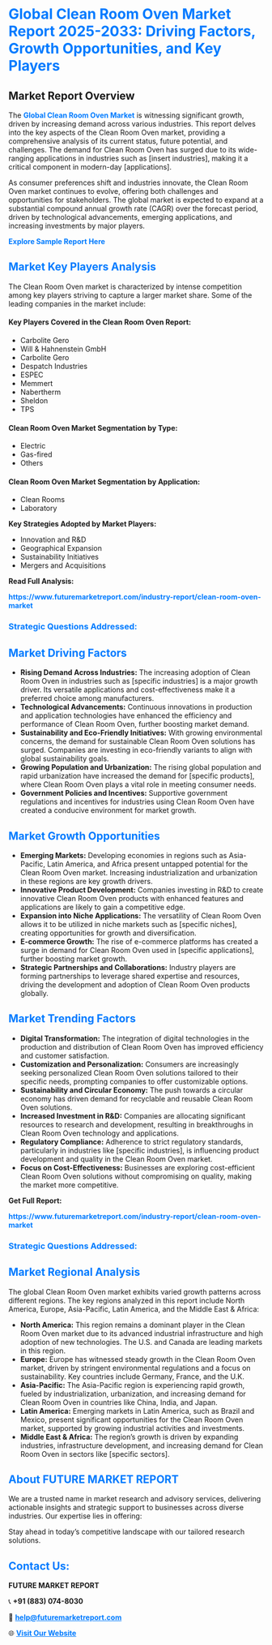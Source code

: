 <h1 style="color: #007BFF;">Global Clean Room Oven Market Report 2025-2033: Driving Factors, Growth Opportunities, and Key Players</h1>

<section id="overview">
<h2>Market Report Overview</h2>
<p>The <a href="https://www.futuremarketreport.com/industry-report/clean-room-oven-market" style="color: #007BFF; text-decoration: none;"><strong>Global Clean Room Oven Market</strong></a> is witnessing significant growth, driven by increasing demand across various industries. This report delves into the key aspects of the Clean Room Oven market, providing a comprehensive analysis of its current status, future potential, and challenges. The demand for Clean Room Oven has surged due to its wide-ranging applications in industries such as [insert industries], making it a critical component in modern-day [applications].</p>
<p>As consumer preferences shift and industries innovate, the Clean Room Oven market continues to evolve, offering both challenges and opportunities for stakeholders. The global market is expected to expand at a substantial compound annual growth rate (CAGR) over the forecast period, driven by technological advancements, emerging applications, and increasing investments by major players.</p>
</section>

<section id="overview">
<p><a href="https://www.futuremarketreport.com/request-sample/reportId=52867" style="color: #007BFF; text-decoration: none;"><strong>Explore Sample Report Here</strong></a></p>
</section>

<section id="key-players">
<h2 style="color: #007BFF;">Market Key Players Analysis</h2>
<p>The Clean Room Oven market is characterized by intense competition among key players striving to capture a larger market share. Some of the leading companies in the market include:</p>
<h4>Key Players Covered in the Clean Room Oven Report:</h4>
<ul><li>Carbolite Gero</li><li>Will &amp; Hahnenstein GmbH</li><li>Carbolite Gero</li><li>Despatch Industries</li><li>ESPEC</li><li>Memmert</li><li>Nabertherm</li><li>Sheldon</li><li>TPS</li></ul>
<h4>Clean Room Oven Market Segmentation by Type:</h4>
<ul><li>Electric</li><li>Gas-fired</li><li>Others</li></ul>

<h4>Clean Room Oven Market Segmentation by Application:</h4>
<ul><li>Clean Rooms</li><li>Laboratory</li></ul>
<p><strong>Key Strategies Adopted by Market Players:</strong></p>
<ul>
<li>Innovation and R&D</li>
<li>Geographical Expansion</li>
<li>Sustainability Initiatives</li>
<li>Mergers and Acquisitions</li>
</ul>
</section>

<section>
<p><strong>Read Full Analysis: </strong></p><a href="https://www.futuremarketreport.com/industry-report/clean-room-oven-market" style="color: #007BFF; text-decoration: none;"><strong>https://www.futuremarketreport.com/industry-report/clean-room-oven-market</strong></a>
<h3 style="color: #007BFF;">Strategic Questions Addressed:</h3>
</section>

<section id="driving-factors">
<h2 style="color: #007BFF;">Market Driving Factors</h2>
<ul>
<li><strong>Rising Demand Across Industries:</strong> The increasing adoption of Clean Room Oven in industries such as [specific industries] is a major growth driver. Its versatile applications and cost-effectiveness make it a preferred choice among manufacturers.</li>
<li><strong>Technological Advancements:</strong> Continuous innovations in production and application technologies have enhanced the efficiency and performance of Clean Room Oven, further boosting market demand.</li>
<li><strong>Sustainability and Eco-Friendly Initiatives:</strong> With growing environmental concerns, the demand for sustainable Clean Room Oven solutions has surged. Companies are investing in eco-friendly variants to align with global sustainability goals.</li>
<li><strong>Growing Population and Urbanization:</strong> The rising global population and rapid urbanization have increased the demand for [specific products], where Clean Room Oven plays a vital role in meeting consumer needs.</li>
<li><strong>Government Policies and Incentives:</strong> Supportive government regulations and incentives for industries using Clean Room Oven have created a conducive environment for market growth.</li>
</ul>
</section>

<section id="growth-opportunities">
<h2 style="color: #007BFF;">Market Growth Opportunities</h2>
<ul>
<li><strong>Emerging Markets:</strong> Developing economies in regions such as Asia-Pacific, Latin America, and Africa present untapped potential for the Clean Room Oven market. Increasing industrialization and urbanization in these regions are key growth drivers.</li>
<li><strong>Innovative Product Development:</strong> Companies investing in R&D to create innovative Clean Room Oven products with enhanced features and applications are likely to gain a competitive edge.</li>
<li><strong>Expansion into Niche Applications:</strong> The versatility of Clean Room Oven allows it to be utilized in niche markets such as [specific niches], creating opportunities for growth and diversification.</li>
<li><strong>E-commerce Growth:</strong> The rise of e-commerce platforms has created a surge in demand for Clean Room Oven used in [specific applications], further boosting market growth.</li>
<li><strong>Strategic Partnerships and Collaborations:</strong> Industry players are forming partnerships to leverage shared expertise and resources, driving the development and adoption of Clean Room Oven products globally.</li>
</ul>
</section>

<section id="trending-factors">
<h2 style="color: #007BFF;">Market Trending Factors</h2>
<ul>
<li><strong>Digital Transformation:</strong> The integration of digital technologies in the production and distribution of Clean Room Oven has improved efficiency and customer satisfaction.</li>
<li><strong>Customization and Personalization:</strong> Consumers are increasingly seeking personalized Clean Room Oven solutions tailored to their specific needs, prompting companies to offer customizable options.</li>
<li><strong>Sustainability and Circular Economy:</strong> The push towards a circular economy has driven demand for recyclable and reusable Clean Room Oven solutions.</li>
<li><strong>Increased Investment in R&D:</strong> Companies are allocating significant resources to research and development, resulting in breakthroughs in Clean Room Oven technology and applications.</li>
<li><strong>Regulatory Compliance:</strong> Adherence to strict regulatory standards, particularly in industries like [specific industries], is influencing product development and quality in the Clean Room Oven market.</li>
<li><strong>Focus on Cost-Effectiveness:</strong> Businesses are exploring cost-efficient Clean Room Oven solutions without compromising on quality, making the market more competitive.</li>
</ul>
</section>

<section>
<p><strong>Get Full Report: </strong></p><a href="https://www.futuremarketreport.com/industry-report/clean-room-oven-market" style="color: #007BFF; text-decoration: none;"><strong>https://www.futuremarketreport.com/industry-report/clean-room-oven-market</strong></a>
<h3 style="color: #007BFF;">Strategic Questions Addressed:</h3>
</section>


<section id="regional-analysis">
<h2 style="color: #007BFF;">Market Regional Analysis</h2>
<p>The global Clean Room Oven market exhibits varied growth patterns across different regions. The key regions analyzed in this report include North America, Europe, Asia-Pacific, Latin America, and the Middle East & Africa:</p>
<ul>
<li><strong>North America:</strong> This region remains a dominant player in the Clean Room Oven market due to its advanced industrial infrastructure and high adoption of new technologies. The U.S. and Canada are leading markets in this region.</li>
<li><strong>Europe:</strong> Europe has witnessed steady growth in the Clean Room Oven market, driven by stringent environmental regulations and a focus on sustainability. Key countries include Germany, France, and the U.K.</li>
<li><strong>Asia-Pacific:</strong> The Asia-Pacific region is experiencing rapid growth, fueled by industrialization, urbanization, and increasing demand for Clean Room Oven in countries like China, India, and Japan.</li>
<li><strong>Latin America:</strong> Emerging markets in Latin America, such as Brazil and Mexico, present significant opportunities for the Clean Room Oven market, supported by growing industrial activities and investments.</li>
<li><strong>Middle East & Africa:</strong> The region’s growth is driven by expanding industries, infrastructure development, and increasing demand for Clean Room Oven in sectors like [specific sectors].</li>
</ul>
</section>

<footer>
<h2 style="color: #007BFF;">About FUTURE MARKET REPORT</h2>
<p>We are a trusted name in market research and advisory services, delivering actionable insights and strategic support to businesses across diverse industries. Our expertise lies in offering:</p>

<p>Stay ahead in today’s competitive landscape with our tailored research solutions.</p>

<h2 style="color: #007BFF;">Contact Us:</h2>
<p><strong>FUTURE MARKET REPORT</strong></p>
<p>📞 <strong>+91 (883) 074-8030</strong></p>
<p>📧 <strong><a href="mailto:help@futuremarketreport.com" style="color: #007BFF;">help@futuremarketreport.com</a></strong></p>
<p>🌐 <strong><a href="https://www.futuremarketreport.com/" style="color: #007BFF;">Visit Our Website</a></strong></p>
</footer>
